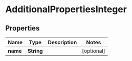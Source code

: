 

# AdditionalPropertiesInteger


## Properties

Name | Type | Description | Notes
------------ | ------------- | ------------- | -------------
**name** | **String** |  |  [optional]



